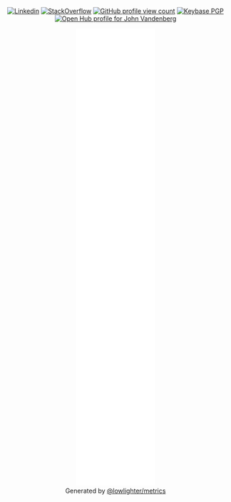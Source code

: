 <p align="center">
  <a href="https://www.linkedin.com/in/jayvdb/"><img src="https://img.shields.io/badge/-jayvdb-blue?style=flat-square&logo=Linkedin&logoColor=white&link=https://www.linkedin.com/in/jayvdb/" alt="Linkedin"></a>
  <a href="https://stackoverflow.com/users/5037965"><img src="https://img.shields.io/stackexchange/stackoverflow/r/5037965?color=orange&label=reputation&logo=stackoverflow&style=flat-square" alt="StackOverflow"></a>
  <a href="https://komarev.com/ghpvc/?username=jayvdb"><img src="https://komarev.com/ghpvc/?username=jayvdb" alt="GitHub profile view count"></a>
  <a href="https://keybase.io/jayvdb"><img alt="Keybase PGP" src="https://img.shields.io/keybase/pgp/jayvdb?style=flat-square"><a>
  <br>
  <a href="https://www.openhub.net/accounts/jayvdb"><img alt='Open Hub profile for John Vandenberg' border='0' height='35' src='https://www.openhub.net/accounts/jayvdb/widgets/account_detailed?format=gif' width='230'></a>
</p>

<p align="center">
	<a href="https://rawcdn.githack.com/jayvdb/jayvdb/main/github-metrics.html"><img src="https://raw.githubusercontent.com/jayvdb/jayvdb/master/github-metrics.svg" alt="metrics"></a>
  <br>
  Generated by <a href="https://github.com/lowlighter/metrics">@lowlighter/metrics</a>
</p>
